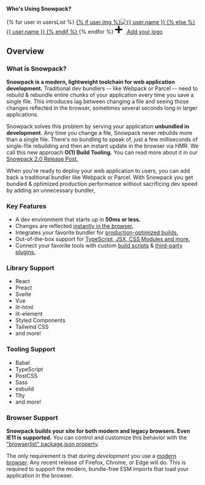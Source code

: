 #### Who's Using Snowpack?

<div class="company-logos">
{% for user in usersList %}
  <a href="{{ user.url }}" target="_blank">
    {% if user.img %}<img class="company-logo" src="{{ user.img }}" alt="{{ user.name }}" />
    {% else %}<span>{{ user.name }}</span>
    {% endif %}
  </a>
{% endfor %}
<a href="https://github.com/pikapkg/snowpack/edit/master/docs/00.md" target="_blank" title="Add Your Project/Company!" class="add-company-button" >
  <svg style="height: 22px; margin-right: 8px;" aria-hidden="true" focusable="false" data-prefix="fas" data-icon="plus" class="company-logo" role="img" xmlns="http://www.w3.org/2000/svg" viewBox="0 0 448 512"><path fill="currentColor" d="M416 208H272V64c0-17.67-14.33-32-32-32h-32c-17.67 0-32 14.33-32 32v144H32c-17.67 0-32 14.33-32 32v32c0 17.67 14.33 32 32 32h144v144c0 17.67 14.33 32 32 32h32c17.67 0 32-14.33 32-32V304h144c17.67 0 32-14.33 32-32v-32c0-17.67-14.33-32-32-32z"></path></svg>
  Add your logo
</a>
</div>

## Overview

### What is Snowpack?

**Snowpack  is a modern, lightweight toolchain for web application development.** Traditional dev bundlers -- like Webpack or Parcel -- need to rebuild & rebundle entire chunks of your application every time you save a single file. This introduces lag between changing a file and seeing those changes reflected in the browser, sometimes several seconds long in larger applications.

Snowpack solves this problem by serving your application **unbundled in development.** Any time you change a file, Snowpack never rebuilds more than a single file. There's no bundling to speak of, just a few milliseconds of single-file rebuilding and then an instant update in the browser via HMR. We call this new approach **O(1) Build Tooling.** You can read more about it in our [Snowpack 2.0 Release Post.](/posts/2020-05-26-snowpack-2-0-release/) 

When you're ready to deploy your web application to users, you can add back a traditional bundler like Webpack or Parcel. With Snowpack you get bundled & optimized production performance without sacrificing dev speed by adding an unnecessary bundler, 

### Key Features

- A dev environment that starts up in **50ms or less.**
- Changes are reflected [instantly in the browser.](/#hot-module-replacement)
- Integrates your favorite bundler for [production-optimized builds.](/#snowpack-build)
- Out-of-the-box support for [TypeScript, JSX, CSS Modules and more.](/#features)
- Connect your favorite tools with custom [build scripts](/#build-scripts) & [third-party plugins.](/#build-plugins)

### Library Support

<div class="grid-list">

- React
- Preact
- Svelte
- Vue
- lit-html
- lit-element
- Styled Components
- Tailwind CSS
- and more!
<!-- Missing something? Feel free to add your own! -->

</div>

### Tooling Support

<div class="grid-list">

- Babel
- TypeScript
- PostCSS
- Sass
- esbuild
- 11ty
- and more!
<!-- Missing something? Feel free to add your own! -->

</div>

### Browser Support

**Snowpack builds your site for both modern and legacy browsers. Even IE11 is supported.** You can control and customize this behavior with the ["browserlist" package.json property](https://css-tricks.com/browserlist-good-idea/). 

The only requirement is that *during development* you use a [modern browser](http://caniuse.com/#feat=es6-module). Any recent release of Firefox, Chrome, or Edge will do. This is required to support the modern, bundle-free ESM imports that load your application in the browser.
